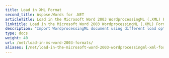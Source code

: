 ```yaml
---
title: Load in XML Format
second_title: Aspose.Words for .NET
articleTitle: Load in the Microsoft Word 2003 WordprocessingML (.XML) Format
linktitle: Load in the Microsoft Word 2003 WordprocessingML (.XML) Format
description: "Import WordprocessingML document using different load options in C#."
type: docs
weight: 40
url: /net/load-in-ms-word-2003-formats/
aliases: [/net/load-in-the-microsoft-word-2003-wordprocessingml-xml-format/]
---
```



